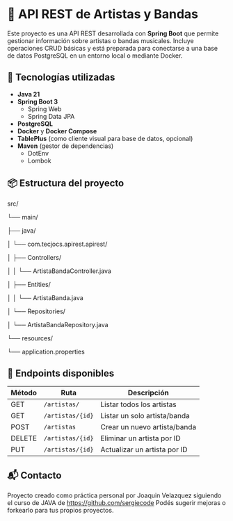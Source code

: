 # 🎵 API REST de Artistas y Bandas

Este proyecto es una API REST desarrollada con **Spring Boot** que permite gestionar información sobre artistas o bandas musicales. Incluye operaciones CRUD básicas y está preparada para conectarse a una base de datos PostgreSQL en un entorno local o mediante Docker.

## 🚀 Tecnologías utilizadas

- **Java 21**
- **Spring Boot 3**
  - Spring Web
  - Spring Data JPA
- **PostgreSQL**
- **Docker** y **Docker Compose**
- **TablePlus** (como cliente visual para base de datos, opcional)
- **Maven** (gestor de dependencias)
  - DotEnv
  - Lombok

## 📦 Estructura del proyecto

src/

└── main/

├── java/

│ └── com.tecjocs.apirest.apirest/

│ ├── Controllers/

│ │ └── ArtistaBandaController.java

│ ├── Entities/

│ │ └── ArtistaBanda.java

│ └── Repositories/

│ └── ArtistaBandaRepository.java

└── resources/

└── application.properties

## 📡 Endpoints disponibles

| Método | Ruta                   | Descripción                  |
| ------ | ---------------------- | ---------------------------- |
| GET    | `/artistas/`           | Listar todos los artistas    |
| GET    | `/artistas/{id}`       | Listar un solo artista/banda |
| POST   | `/artistas`            | Crear un nuevo artista/banda |
| DELETE | `/artistas/{id}`       | Eliminar un artista por ID   |
| PUT    | `/artistas/{id}`       | Actualizar un artista por ID |

## 📬 Contacto
Proyecto creado como práctica personal por Joaquin Velazquez siguiendo el curso de JAVA de https://github.com/sergiecode
Podés sugerir mejoras o forkearlo para tus propios proyectos.


